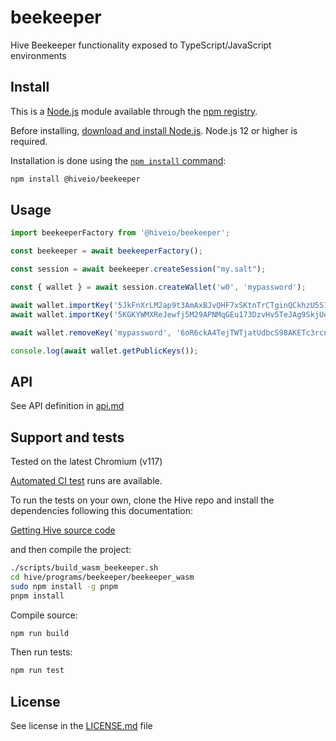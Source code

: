 # beekeeper

Hive Beekeeper functionality exposed to TypeScript/JavaScript environments

## Install

This is a [Node.js](https://nodejs.org/en/) module available through the
[npm registry](https://www.npmjs.com/).

Before installing, [download and install Node.js](https://nodejs.org/en/download/).
Node.js 12 or higher is required.

Installation is done using the
[`npm install` command](https://docs.npmjs.com/getting-started/installing-npm-packages-locally):

```bash
npm install @hiveio/beekeeper
```

## Usage

```js
import beekeeperFactory from '@hiveio/beekeeper';

const beekeeper = await beekeeperFactory();

const session = await beekeeper.createSession("my.salt");

const { wallet } = await session.createWallet('w0', 'mypassword');

await wallet.importKey('5JkFnXrLM2ap9t3AmAxBJvQHF7xSKtnTrCTginQCkhzU5S7ecPT');
await wallet.importKey('5KGKYWMXReJewfj5M29APNMqGEu173DzvHv5TeJAg9SkjUeQV78');

await wallet.removeKey('mypassword', '6oR6ckA4TejTWTjatUdbcS98AKETc3rcnQ9dWxmeNiKDzfhBZa');

console.log(await wallet.getPublicKeys());
```

## API

See API definition in [api.md](api.md)

## Support and tests

Tested on the latest Chromium (v117)

[Automated CI test](https://gitlab.syncad.com/hive/hive/-/pipelines) runs are available.

To run the tests on your own, clone the Hive repo and install the dependencies following this documentation:

[Getting Hive source code](https://gitlab.syncad.com/hive/hive/-/blob/master/doc/building.md?ref_type=heads#getting-hive-source-code)

and then compile the project:

```bash
./scripts/build_wasm_beekeeper.sh
cd hive/programs/beekeeper/beekeeper_wasm
sudo npm install -g pnpm
pnpm install
```

Compile source:

```bash
npm run build
```

Then run tests:

```bash
npm run test
```

## License

See license in the [LICENSE.md](LICENSE.md) file
